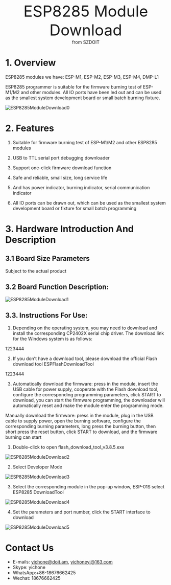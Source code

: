 <center> <font size=10> ESP8285 Module Download  </font></center>

<center> from SZDOIT </center>

# 1. Overview

ESP8285 modules we have:  ESP-M1, ESP-M2, ESP-M3, ESP-M4, DMP-L1

ESP8285 programmer is suitable for the firmware burning test of ESP-M1/M2 and other modules. All IO ports have been led out and can be used as the smallest system development board or small batch burning fixture.

![ESP8285ModuleDownload0](ESP8285ModuleDownload0.jpg)

# 2. Features

1) Suitable for firmware burning test of ESP-M1/M2 and other ESP8285 modules

2) USB to TTL serial port debugging downloader

3) Support one-click firmware download function

4) Safe and reliable, small size, long service life

5) And has power indicator, burning indicator, serial communication indicator

6) All IO ports can be drawn out, which can be used as the smallest system development board or fixture for small batch programming

 

# 3. Hardware Introduction And Description

## 3.1 Board Size Parameters

Subject to the actual product

## 3.2 Board Function Description:

![ESP8285ModuleDownload1](ESP8285ModuleDownload1.jpg) 

## 3.3. Instructions For Use:

1. Depending on the operating system, you may need to download and install the corresponding CP2402X serial chip driver. The download link for the Windows system is as follows:

1223444

2. If you don’t have a download tool, please download the official Flash download tool ESPFlashDownloadTool

1223444

3. Automatically download the firmware: press in the module, insert the USB cable for power supply, cooperate with the Flash download tool, configure the corresponding programming parameters, click START to download, you can start the firmware programming, the downloader will automatically reset and make the module enter the programming mode.

Manually download the firmware: press in the module, plug in the USB cable to supply power, open the burning software, configure the corresponding burning parameters, long press the burning button, then short press the reset button, click START to download, and the firmware burning can start

1) Double-click to open flash_download_tool_v3.8.5.exe

![ESP8285ModuleDownload2](ESP8285ModuleDownload2.jpg) 

2) Select Developer Mode

![ESP8285ModuleDownload3](ESP8285ModuleDownload3.jpg) 

3) Select the corresponding module in the pop-up window, ESP-01S select ESP8285 DownloadTool

![ESP8285ModuleDownload4](ESP8285ModuleDownload4.jpg) 

4) Set the parameters and port number, click the START interface to download

![ESP8285ModuleDownload5](ESP8285ModuleDownload5.jpg)

# Contact Us

- E-mails: [yichone@doit.am](mailto:yichone@doit.am), [yichoneyi@163.com](mailto:yichoneyi@163.com)
- Skype: yichone
- WhatsApp:+86-18676662425
- Wechat: 18676662425